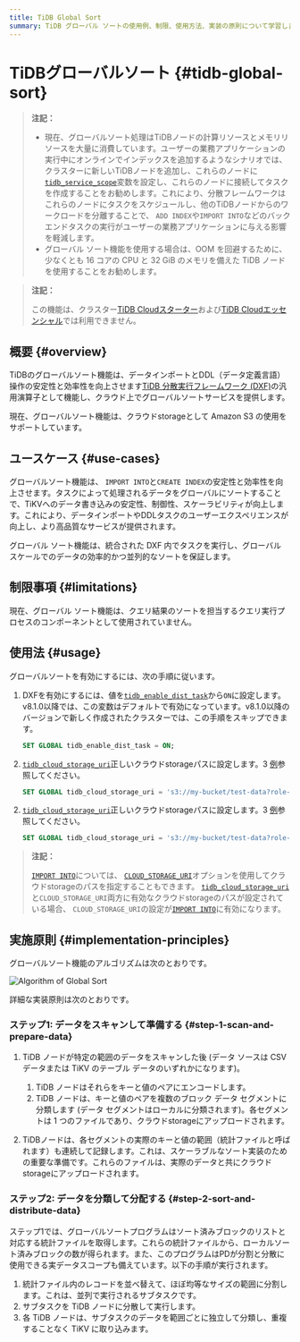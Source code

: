 ```yaml
---
title: TiDB Global Sort
summary: TiDB グローバル ソートの使用例、制限、使用方法、実装の原則について学習します。
---
```


<!-- markdownlint-disable MD029 -->

<!-- markdownlint-disable MD046 -->

# TiDBグローバルソート {#tidb-global-sort}

> **注記：**
>
> -   現在、グローバルソート処理はTiDBノードの計算リソースとメモリリソースを大量に消費しています。ユーザーの業務アプリケーションの実行中にオンラインでインデックスを追加するようなシナリオでは、クラスターに新しいTiDBノードを追加し、これらのノードに[`tidb_service_scope`](/system-variables.md#tidb_service_scope-new-in-v740)変数を設定し、これらのノードに接続してタスクを作成することをお勧めします。これにより、分散フレームワークはこれらのノードにタスクをスケジュールし、他のTiDBノードからのワークロードを分離することで、 `ADD INDEX`や`IMPORT INTO`などのバックエンドタスクの実行がユーザーの業務アプリケーションに与える影響を軽減します。
> -   グローバル ソート機能を使用する場合は、OOM を回避するために、少なくとも 16 コアの CPU と 32 GiB のメモリを備えた TiDB ノードを使用することをお勧めします。

> **注記：**
>
> この機能は、クラスター[TiDB Cloudスターター](https://docs.pingcap.com/tidbcloud/select-cluster-tier#starter)および[TiDB Cloudエッセンシャル](https://docs.pingcap.com/tidbcloud/select-cluster-tier#essential)では利用できません。

## 概要 {#overview}

TiDBのグローバルソート機能は、データインポートとDDL（データ定義言語）操作の安定性と効率性を向上させます[TiDB 分散実行フレームワーク (DXF)](/tidb-distributed-execution-framework.md)の汎用演算子として機能し、クラウド上でグローバルソートサービスを提供します。

現在、グローバルソート機能は、クラウドstorageとして Amazon S3 の使用をサポートしています。

## ユースケース {#use-cases}

グローバルソート機能は、 `IMPORT INTO`と`CREATE INDEX`の安定性と効率性を向上させます。タスクによって処理されるデータをグローバルにソートすることで、TiKVへのデータ書き込みの安定性、制御性、スケーラビリティが向上します。これにより、データインポートやDDLタスクのユーザーエクスペリエンスが向上し、より高品質なサービスが提供されます。

グローバル ソート機能は、統合された DXF 内でタスクを実行し、グローバル スケールでのデータの効率的かつ並列的なソートを保証します。

## 制限事項 {#limitations}

現在、グローバル ソート機能は、クエリ結果のソートを担当するクエリ実行プロセスのコンポーネントとして使用されていません。

## 使用法 {#usage}

グローバルソートを有効にするには、次の手順に従います。

1.  DXFを有効にするには、値を[`tidb_enable_dist_task`](/system-variables.md#tidb_enable_dist_task-new-in-v710)から`ON`に設定します。v8.1.0以降では、この変数はデフォルトで有効になっています。v8.1.0以降のバージョンで新しく作成されたクラスターでは、この手順をスキップできます。

    ```sql
    SET GLOBAL tidb_enable_dist_task = ON;
    ```

<CustomContent platform="tidb">

2.  [`tidb_cloud_storage_uri`](/system-variables.md#tidb_cloud_storage_uri-new-in-v740)正しいクラウドstorageパスに設定します。3 [例](/br/backup-and-restore-storages.md)参照してください。

    ```sql
    SET GLOBAL tidb_cloud_storage_uri = 's3://my-bucket/test-data?role-arn=arn:aws:iam::888888888888:role/my-role'
    ```

</CustomContent>
<CustomContent platform="tidb-cloud">

2.  [`tidb_cloud_storage_uri`](/system-variables.md#tidb_cloud_storage_uri-new-in-v740)正しいクラウドstorageパスに設定します。3 [例](https://docs.pingcap.com/tidb/stable/backup-and-restore-storages)参照してください。

    ```sql
    SET GLOBAL tidb_cloud_storage_uri = 's3://my-bucket/test-data?role-arn=arn:aws:iam::888888888888:role/my-role'
    ```

</CustomContent>

> **注記：**
>
> [`IMPORT INTO`](/sql-statements/sql-statement-import-into.md)については、 [`CLOUD_STORAGE_URI`](/sql-statements/sql-statement-import-into.md#withoptions)オプションを使用してクラウドstorageのパスを指定することもできます。 [`tidb_cloud_storage_uri`](/system-variables.md#tidb_cloud_storage_uri-new-in-v740)と`CLOUD_STORAGE_URI`両方に有効なクラウドstorageのパスが設定されている場合、 `CLOUD_STORAGE_URI`の設定が[`IMPORT INTO`](/sql-statements/sql-statement-import-into.md)に有効になります。

## 実施原則 {#implementation-principles}

グローバルソート機能のアルゴリズムは次のとおりです。

![Algorithm of Global Sort](https://docs-download.pingcap.com/media/images/docs/dist-task/global-sort.jpeg)

詳細な実装原則は次のとおりです。

### ステップ1: データをスキャンして準備する {#step-1-scan-and-prepare-data}

1.  TiDB ノードが特定の範囲のデータをスキャンした後 (データ ソースは CSV データまたは TiKV のテーブル データのいずれかになります)。

    1.  TiDB ノードはそれらをキーと値のペアにエンコードします。
    2.  TiDB ノードは、キーと値のペアを複数のブロック データ セグメントに分類します (データ セグメントはローカルに分類されます)。各セグメントは 1 つのファイルであり、クラウドstorageにアップロードされます。

2.  TiDBノードは、各セグメントの実際のキーと値の範囲（統計ファイルと呼ばれます）も連続して記録します。これは、スケーラブルなソート実装のための重要な準備です。これらのファイルは、実際のデータと共にクラウドstorageにアップロードされます。

### ステップ2: データを分類して分配する {#step-2-sort-and-distribute-data}

ステップ1では、グローバルソートプログラムはソート済みブロックのリストと対応する統計ファイルを取得します。これらの統計ファイルから、ローカルソート済みブロックの数が得られます。また、このプログラムはPDが分割と分散に使用できる実データスコープも備えています。以下の手順が実行されます。

1.  統計ファイル内のレコードを並べ替えて、ほぼ均等なサイズの範囲に分割します。これは、並列で実行されるサブタスクです。
2.  サブタスクを TiDB ノードに分散して実行します。
3.  各 TiDB ノードは、サブタスクのデータを範囲ごとに独立して分類し、重複することなく TiKV に取り込みます。
